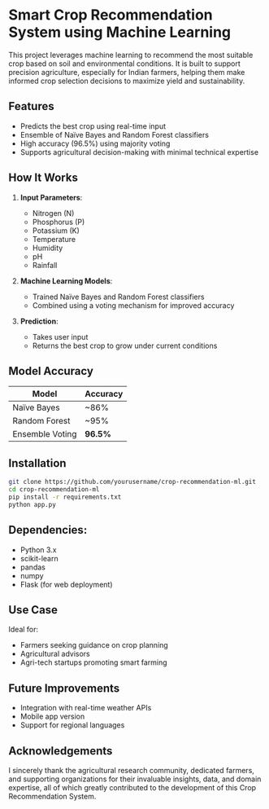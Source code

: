 #  Smart Crop Recommendation System using Machine Learning

This project leverages machine learning to recommend the most suitable crop based on soil and environmental conditions. It is built to support precision agriculture, especially for Indian farmers, helping them make informed crop selection decisions to maximize yield and sustainability.

##  Features

- Predicts the best crop using real-time input
- Ensemble of Naïve Bayes and Random Forest classifiers
- High accuracy (96.5%) using majority voting
- Supports agricultural decision-making with minimal technical expertise

##  How It Works

1. **Input Parameters**:
   - Nitrogen (N)
   - Phosphorus (P)
   - Potassium (K)
   - Temperature
   - Humidity
   - pH
   - Rainfall

2. **Machine Learning Models**:
   - Trained Naïve Bayes and Random Forest classifiers
   - Combined using a voting mechanism for improved accuracy

3. **Prediction**:
   - Takes user input
   - Returns the best crop to grow under current conditions

##  Model Accuracy

| Model            | Accuracy |
|------------------|----------|
| Naïve Bayes      | ~86%     |
| Random Forest    | ~95%     |
| Ensemble Voting  | **96.5%**  |

##  Installation

```bash
git clone https://github.com/yourusername/crop-recommendation-ml.git
cd crop-recommendation-ml
pip install -r requirements.txt
python app.py
```

## Dependencies:
   - Python 3.x
   - scikit-learn
   - pandas
   - numpy
   - Flask (for web deployment)
	 

## Use Case
Ideal for:

- Farmers seeking guidance on crop planning
- Agricultural advisors
- Agri-tech startups promoting smart farming

## Future Improvements
- Integration with real-time weather APIs
- Mobile app version
- Support for regional languages

## Acknowledgements
I sincerely thank the agricultural research community, dedicated farmers, and supporting organizations for their invaluable insights, data, and domain expertise, all of which greatly contributed to the development of this Crop Recommendation System.


